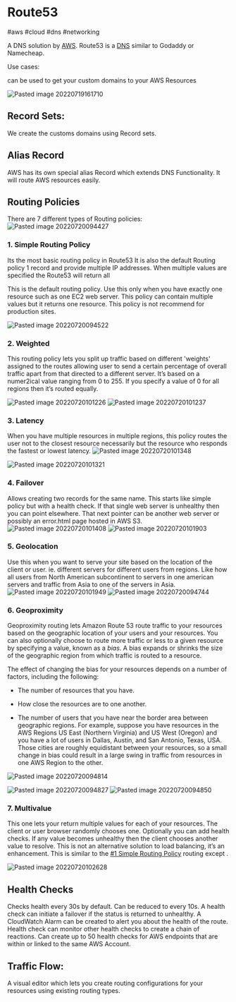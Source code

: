 # Route53
#aws #cloud #dns #networking 

A DNS solution by [AWS](-=%20AWS%20=-/AWS.md).
Route53 is a [DNS](DNS) similar to Godaddy or Namecheap.

Use cases:

can be used to get your custom domains to your AWS Resources


![Pasted image 20220719161710](-=%20AWS%20=-/--%20Networking%20--/Pasted%20image%2020220719161710.png)

## Record Sets:

We create the customs domains using Record sets.

## Alias Record
AWS has its own special alias Record which extends DNS Functionality. It will route AWS resources easily.

## Routing Policies
There are 7 different types of Routing policies:
![Pasted image 20220720094427](-=%20AWS%20=-/--%20Networking%20--/Pasted%20image%2020220720094427.png)


### 1. Simple Routing Policy
Its the most basic routing policy in Route53
It is also the default Routing policy
1 record and provide multiple IP addresses.
When multiple values are specified the Route53 will return all

This is the default routing policy. Use this only when you have exactly one resource such as one EC2 web server. This policy can contain multiple values but it returns one resource. This policy is not recommend for production sites.

![Pasted image 20220720094522](-=%20AWS%20=-/--%20Networking%20--/Pasted%20image%2020220720094522.png)


### 2. Weighted
This routing policy lets you split up traffic based on different 'weights' assigned to the routes allowing user to send a certain percentage of overall traffic apart from that directed to a different server.
It’s based on a numer2ical value ranging from 0 to 255. If you specify a value of 0 for all regions then it’s routed equally.

![Pasted image 20220720101226](-=%20AWS%20=-/--%20Networking%20--/Pasted%20image%2020220720101226.png)
![Pasted image 20220720101237](-=%20AWS%20=-/--%20Networking%20--/Pasted%20image%2020220720101237.png)

### 3. Latency
When you have multiple resources in multiple regions, this policy routes the user not to the closest resource necessarily but the resource who responds the fastest or lowest latency.
![Pasted image 20220720101348](-=%20AWS%20=-/--%20Networking%20--/Pasted%20image%2020220720101348.png)

![Pasted image 20220720101321](-=%20AWS%20=-/--%20Networking%20--/Pasted%20image%2020220720101321.png)

### 4. Failover
Allows creating two records for the same name. This starts like simple policy but with a health check. If that single web server is unhealthy then you can point elsewhere. That next pointer can be another web server or possibly an error.html page hosted in AWS S3.
![Pasted image 20220720101408](-=%20AWS%20=-/--%20Networking%20--/Pasted%20image%2020220720101408.png)
![Pasted image 20220720101903](-=%20AWS%20=-/--%20Networking%20--/Pasted%20image%2020220720101903.png)


### 5. Geolocation
Use this when you want to serve your site based on the location of the client or user. ie. different servers for different users from regions. Like how all users from North American subcontinent to servers in one american servers and traffic from Asia to one of the servers in Asia.
![Pasted image 20220720101949](-=%20AWS%20=-/--%20Networking%20--/Pasted%20image%2020220720101949.png)
![Pasted image 20220720094744](-=%20AWS%20=-/--%20Networking%20--/Pasted%20image%2020220720094744.png)

### 6. Geoproximity
Geoproximity routing lets Amazon Route 53 route traffic to your resources based on the geographic location of your users and your resources. You can also optionally choose to route more traffic or less to a given resource by specifying a value, known as a _bias_. A bias expands or shrinks the size of the geographic region from which traffic is routed to a resource.

The effect of changing the bias for your resources depends on a number of factors, including the following:

-   The number of resources that you have.
    
-   How close the resources are to one another.
    
-   The number of users that you have near the border area between geographic regions. For example, suppose you have resources in the AWS Regions US East (Northern Virginia) and US West (Oregon) and you have a lot of users in Dallas, Austin, and San Antonio, Texas, USA. Those cities are roughly equidistant between your resources, so a small change in bias could result in a large swing in traffic from resources in one AWS Region to the other.

![Pasted image 20220720094814](-=%20AWS%20=-/--%20Networking%20--/Pasted%20image%2020220720094814.png)

![Pasted image 20220720094827](-=%20AWS%20=-/--%20Networking%20--/Pasted%20image%2020220720094827.png)
![Pasted image 20220720094850](-=%20AWS%20=-/--%20Networking%20--/Pasted%20image%2020220720094850.png)

### 7. Multivalue
This one lets your return multiple values for each of your resources. The client or user browser randomly chooses one. Optionally you can add health checks. If any value becomes unhealthy then the client chooses another value to resolve. This is not an alternative solution to load balancing, it’s an enhancement. This is similar to the [#1 Simple Routing Policy](#1%20Simple%20Routing%20Policy) routing except .

![Pasted image 20220720102628](-=%20AWS%20=-/--%20Networking%20--/Pasted%20image%2020220720102628.png)

## Health Checks

Checks health every 30s by default. Can be reduced to every 10s.
A health check can initiate a failover if the status is returned to unhealthy.
A CloudWatch Alarm can be created to alert you about the health of the route.
Health check can monitor other health checks to create a chain of reactions.
Can create up to 50 health checks for AWS endpoints that are within or linked to the same AWS Account.


## Traffic Flow:
A visual editor which lets you create routing configurations for your resources using existing routing types.
